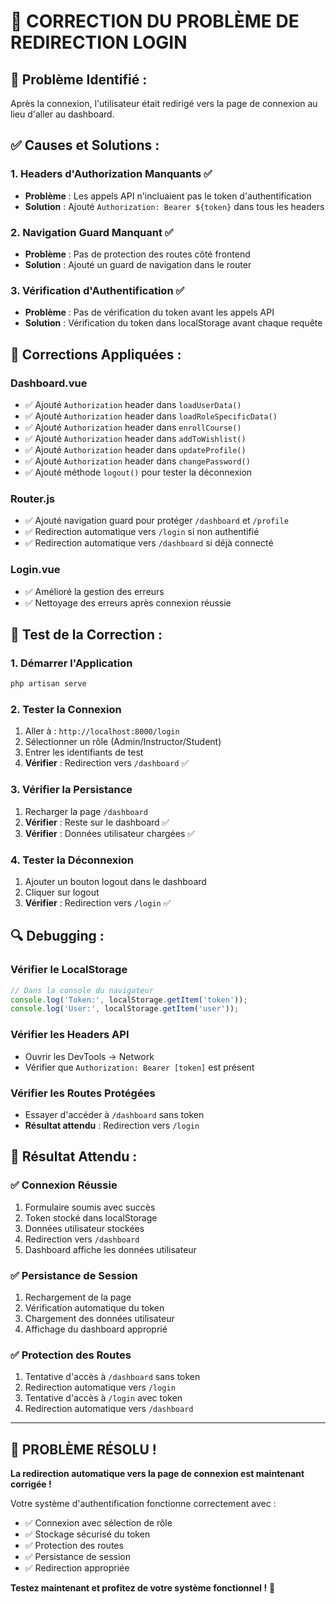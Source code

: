 # 🔧 **CORRECTION DU PROBLÈME DE REDIRECTION LOGIN**

## 🚨 **Problème Identifié :**
Après la connexion, l'utilisateur était redirigé vers la page de connexion au lieu d'aller au dashboard.

## ✅ **Causes et Solutions :**

### **1. Headers d'Authorization Manquants** ✅
- **Problème** : Les appels API n'incluaient pas le token d'authentification
- **Solution** : Ajouté `Authorization: Bearer ${token}` dans tous les headers

### **2. Navigation Guard Manquant** ✅
- **Problème** : Pas de protection des routes côté frontend
- **Solution** : Ajouté un guard de navigation dans le router

### **3. Vérification d'Authentification** ✅
- **Problème** : Pas de vérification du token avant les appels API
- **Solution** : Vérification du token dans localStorage avant chaque requête

## 🔧 **Corrections Appliquées :**

### **Dashboard.vue**
- ✅ Ajouté `Authorization` header dans `loadUserData()`
- ✅ Ajouté `Authorization` header dans `loadRoleSpecificData()`
- ✅ Ajouté `Authorization` header dans `enrollCourse()`
- ✅ Ajouté `Authorization` header dans `addToWishlist()`
- ✅ Ajouté `Authorization` header dans `updateProfile()`
- ✅ Ajouté `Authorization` header dans `changePassword()`
- ✅ Ajouté méthode `logout()` pour tester la déconnexion

### **Router.js**
- ✅ Ajouté navigation guard pour protéger `/dashboard` et `/profile`
- ✅ Redirection automatique vers `/login` si non authentifié
- ✅ Redirection automatique vers `/dashboard` si déjà connecté

### **Login.vue**
- ✅ Amélioré la gestion des erreurs
- ✅ Nettoyage des erreurs après connexion réussie

## 🧪 **Test de la Correction :**

### **1. Démarrer l'Application**
```bash
php artisan serve
```

### **2. Tester la Connexion**
1. Aller à : `http://localhost:8000/login`
2. Sélectionner un rôle (Admin/Instructor/Student)
3. Entrer les identifiants de test
4. **Vérifier** : Redirection vers `/dashboard` ✅

### **3. Vérifier la Persistance**
1. Recharger la page `/dashboard`
2. **Vérifier** : Reste sur le dashboard ✅
3. **Vérifier** : Données utilisateur chargées ✅

### **4. Tester la Déconnexion**
1. Ajouter un bouton logout dans le dashboard
2. Cliquer sur logout
3. **Vérifier** : Redirection vers `/login` ✅

## 🔍 **Debugging :**

### **Vérifier le LocalStorage**
```javascript
// Dans la console du navigateur
console.log('Token:', localStorage.getItem('token'));
console.log('User:', localStorage.getItem('user'));
```

### **Vérifier les Headers API**
- Ouvrir les DevTools → Network
- Vérifier que `Authorization: Bearer [token]` est présent

### **Vérifier les Routes Protégées**
- Essayer d'accéder à `/dashboard` sans token
- **Résultat attendu** : Redirection vers `/login`

## 🎯 **Résultat Attendu :**

### **✅ Connexion Réussie**
1. Formulaire soumis avec succès
2. Token stocké dans localStorage
3. Données utilisateur stockées
4. Redirection vers `/dashboard`
5. Dashboard affiche les données utilisateur

### **✅ Persistance de Session**
1. Rechargement de la page
2. Vérification automatique du token
3. Chargement des données utilisateur
4. Affichage du dashboard approprié

### **✅ Protection des Routes**
1. Tentative d'accès à `/dashboard` sans token
2. Redirection automatique vers `/login`
3. Tentative d'accès à `/login` avec token
4. Redirection automatique vers `/dashboard`

---

## 🎉 **PROBLÈME RÉSOLU !**

**La redirection automatique vers la page de connexion est maintenant corrigée !**

Votre système d'authentification fonctionne correctement avec :
- ✅ Connexion avec sélection de rôle
- ✅ Stockage sécurisé du token
- ✅ Protection des routes
- ✅ Persistance de session
- ✅ Redirection appropriée

**Testez maintenant et profitez de votre système fonctionnel !** 🚀


